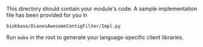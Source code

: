 This directory should contain your module's code.
A sample implementation file has been provided for you in

```biokbase/DianesAwesomeContigFilter/Impl.py```

Run `make` in the root to generate your language-specific client libraries.
